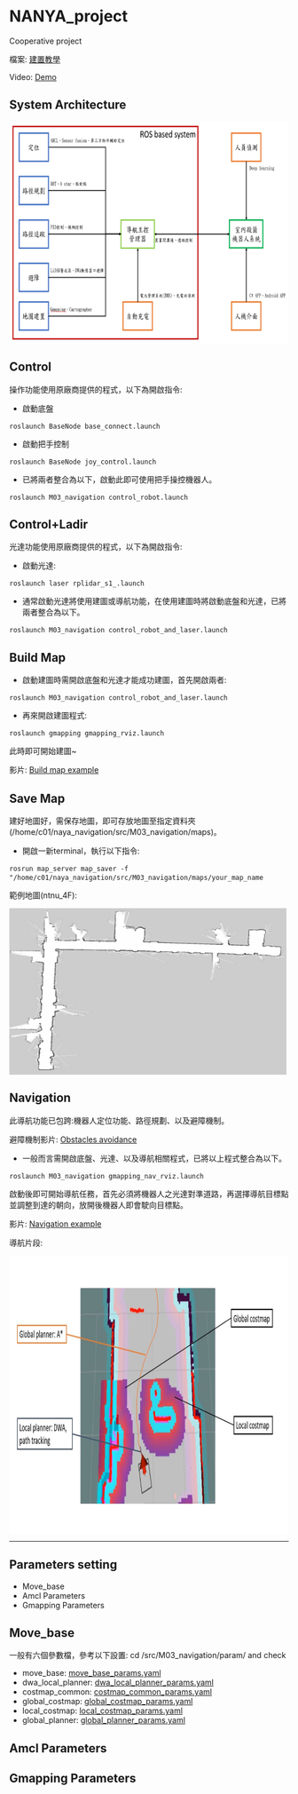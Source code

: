 # NANYA_project
Cooperative project

檔案: [建置教學](https://docs.google.com/presentation/d/15nAo85tFaTnO_qqIzosdZcfENdTAr-pa/edit?usp=share_link&ouid=110465291790909207744&rtpof=true&sd=true)

Video: [Demo](https://drive.google.com/drive/folders/1Ookh3zrVwqIYmsHKeRaQPvfVUjbtL1fF?usp=share_link)
## System Architecture

<img src="/Pictures/系統架構.png" width = "650" height = "400" alt="system" align=center />

## Control
操作功能使用原廠商提供的程式，以下為開啟指令:

* 啟動底盤
```
roslaunch BaseNode base_connect.launch
```
* 啟動把手控制
```
roslaunch BaseNode joy_control.launch
```
* 已將兩者整合為以下，啟動此即可使用把手操控機器人。
```
roslaunch M03_navigation control_robot.launch
```
## Control+Ladir
光達功能使用原廠商提供的程式，以下為開啟指令:

* 啟動光達:
```
roslaunch laser rplidar_s1_.launch
```
* 通常啟動光達將使用建圖或導航功能，在使用建圖時將啟動底盤和光達，已將兩者整合為以下。
```
roslaunch M03_navigation control_robot_and_laser.launch
```
## Build Map
* 啟動建圖時需開啟底盤和光達才能成功建圖，首先開啟兩者:
```
roslaunch M03_navigation control_robot_and_laser.launch
```
* 再來開啟建圖程式:
```
roslaunch gmapping gmapping_rviz.launch
```
此時即可開始建圖~

影片: [Build map example](https://drive.google.com/file/d/1klJ9AeptKDNhmi2V4zyhWVIo1VGQPnjq/view?usp=share_link)
## Save Map
建好地圖好，需保存地圖，即可存放地圖至指定資料夾(/home/c01/naya_navigation/src/M03_navigation/maps)。

* 開啟一新terminal，執行以下指令:
```
rosrun map_server map_saver -f "/home/c01/naya_navigation/src/M03_navigation/maps/your_map_name
```

範例地圖(ntnu_4F):

<img src="/Pictures/Gmapping建立完的地圖.png" width = "500" height = "300" alt="map" align=center />

## Navigation
此導航功能已包跨:機器人定位功能、路徑規劃、以及避障機制。

避障機制影片: [Obstacles avoidance](https://drive.google.com/drive/folders/15CanhZSIuzPXE_G3pgGHpBokooCxc_N6?usp=share_link)

* 一般而言需開啟底盤、光達、以及導航相關程式，已將以上程式整合為以下。
```
roslaunch M03_navigation gmapping_nav_rviz.launch
```
啟動後即可開始導航任務，首先必須將機器人之光達對準道路，再選擇導航目標點並調整到達的朝向，放開後機器人即會駛向目標點。

影片: [Navigation example](https://drive.google.com/file/d/1CDLqKJnabxWYUly3Iqd83e97-wSehT6J/view?usp=share_link)

導航片段:

<img src="/Pictures/導航片段之解釋圖.JPG" width = "900" height = "500" alt="road" align=center />

***

## Parameters setting

* Move_base
* Amcl Parameters
* Gmapping Parameters

## Move_base
一般有六個參數檔，參考以下設置: cd /src/M03_navigation/param/ and check

* move_base: [move_base_params.yaml](https://github.com/alan-chen-lab/NANYA_project/blob/main/src/M03_navigation/param/move_base_params.yaml)
* dwa_local_planner: [dwa_local_planner_params.yaml](https://github.com/alan-chen-lab/NANYA_project/blob/main/src/M03_navigation/param/dwa_local_planner_params.yaml)
* costmap_common: [costmap_common_params.yaml](https://github.com/alan-chen-lab/NANYA_project/blob/main/src/M03_navigation/param/costmap_common_params.yaml)
* global_costmap: [global_costmap_params.yaml](https://github.com/alan-chen-lab/NANYA_project/blob/main/src/M03_navigation/param/global_costmap_params.yaml)
* local_costmap: [local_costmap_params.yaml](https://github.com/alan-chen-lab/NANYA_project/blob/main/src/M03_navigation/param/local_costmap_params.yaml)
* global_planner: [global_planner_params.yaml](https://github.com/alan-chen-lab/NANYA_project/blob/main/src/M03_navigation/param/global_planner_params.yaml)

## Amcl Parameters

## Gmapping Parameters
